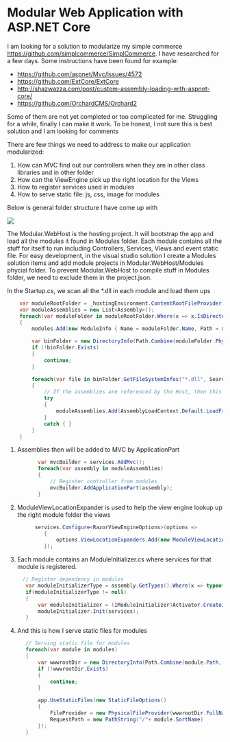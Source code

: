 # Modular Web Application with ASP.NET Core
I am looking for a solution to modularize my simple commerce https://github.com/simplcommerce/SimplCommerce. I have researched for a few days. Some instructions have been found for example:

* https://github.com/aspnet/Mvc/issues/4572
* https://github.com/ExtCore/ExtCore
* http://shazwazza.com/post/custom-assembly-loading-with-aspnet-core/
* https://github.com/OrchardCMS/Orchard2

Some of them are not yet completed or too complicated for me. Struggling for a while, finally I can make it work. To be honest, I not sure this is best solution and I am looking for comments

There are few things we need to address to make our application modularized:

1.	How can MVC find out our controllers when they are in other class libraries and in other folder
2.	How can the ViewEngine pick up the right location for the Views
3.	How to register services used in modules
4.	How to serve static file: js, css, image for modules

Below is general folder structure I have come up with

![](https://github.com/thiennn/trymodular/blob/master/folder-structure.png)

The Modular.WebHost is the hosting project. It will bootstrap the app and load all the modules it found in Modules folder. Each module contains all the stuff for itself to run including Controllers, Services, Views and event static file.
For easy development, in the visual studio solution I create a Modules solution items and add module projects in Modular.WebHost/Modules phycial folder.
To prevent Modular.WebHost to compile stuff in Modules folder, we need to exclude them in the project.json.

In the Startup.cs, we scan all the *.dll in each module and load them ups

```cs
    var moduleRootFolder = _hostingEnvironment.ContentRootFileProvider.GetDirectoryContents("/Modules");
    var moduleAssemblies = new List<Assembly>();
    foreach(var moduleFolder in moduleRootFolder.Where(x => x.IsDirectory))
    {
        modules.Add(new ModuleInfo { Name = moduleFolder.Name, Path = moduleFolder.PhysicalPath });

        var binFolder = new DirectoryInfo(Path.Combine(moduleFolder.PhysicalPath, "bin"));
        if (!binFolder.Exists)
        {
            continue;
        }

        foreach(var file in binFolder.GetFileSystemInfos("*.dll", SearchOption.AllDirectories))
        {
            // If the assemblies are referenced by the Host, then this will throw exception
            try
            {
                moduleAssemblies.Add(AssemblyLoadContext.Default.LoadFromAssemblyPath(file.FullName));
            }
            catch { }
        }
    }
```

1. Assemblies then will be added to MVC by ApplicationPart

```cs
          var mvcBuilder = services.AddMvc();
          foreach(var assembly in moduleAssemblies)
          {
              // Register controller from modules
              mvcBuilder.AddApplicationPart(assembly);
          }
```

2. ModuleViewLocationExpander is used to help the view engine lookup up the right module folder the views

```cs
         services.Configure<RazorViewEngineOptions>(options =>
            {
                options.ViewLocationExpanders.Add(new ModuleViewLocationExpander());
            });
```
            
3. Each module contains an ModuleInitializer.cs where services for that module is registered.

```cs
     // Register dependency in modules
      var moduleInitializerType = assembly.GetTypes().Where(x => typeof(IModuleInitializer).IsAssignableFrom(x)).FirstOrDefault();
      if(moduleInitializerType != null)
      {
          var moduleInitializer = (IModuleInitializer)Activator.CreateInstance(moduleInitializerType);
          moduleInitializer.Init(services);
      }
```

4. And this is how I serve static files for modules

```cs
      // Serving static file for modules
      foreach(var module in modules)
      {
          var wwwrootDir = new DirectoryInfo(Path.Combine(module.Path, "wwwroot"));
          if (!wwwrootDir.Exists)
          {
              continue;
          }

          app.UseStaticFiles(new StaticFileOptions()
          {
              FileProvider = new PhysicalFileProvider(wwwrootDir.FullName),
              RequestPath = new PathString("/"+ module.SortName)
          });
      }
```
